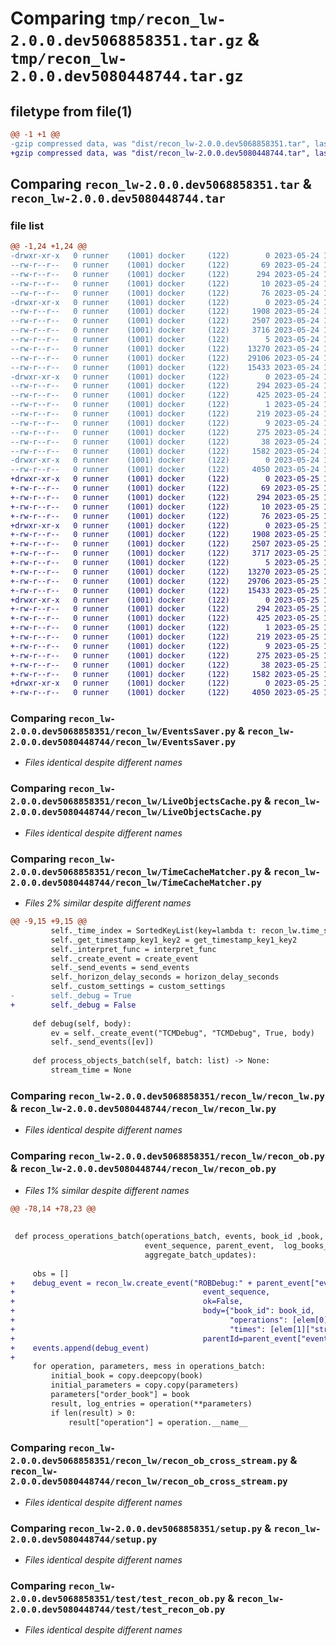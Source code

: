 # Comparing `tmp/recon_lw-2.0.0.dev5068858351.tar.gz` & `tmp/recon_lw-2.0.0.dev5080448744.tar.gz`

## filetype from file(1)

```diff
@@ -1 +1 @@
-gzip compressed data, was "dist/recon_lw-2.0.0.dev5068858351.tar", last modified: Wed May 24 12:50:46 2023, max compression
+gzip compressed data, was "dist/recon_lw-2.0.0.dev5080448744.tar", last modified: Thu May 25 13:20:02 2023, max compression
```

## Comparing `recon_lw-2.0.0.dev5068858351.tar` & `recon_lw-2.0.0.dev5080448744.tar`

### file list

```diff
@@ -1,24 +1,24 @@
-drwxr-xr-x   0 runner    (1001) docker     (122)        0 2023-05-24 12:50:46.000000 recon_lw-2.0.0.dev5068858351/
--rw-r--r--   0 runner    (1001) docker     (122)       69 2023-05-24 12:50:05.000000 recon_lw-2.0.0.dev5068858351/MANIFEST.in
--rw-r--r--   0 runner    (1001) docker     (122)      294 2023-05-24 12:50:46.000000 recon_lw-2.0.0.dev5068858351/PKG-INFO
--rw-r--r--   0 runner    (1001) docker     (122)       10 2023-05-24 12:50:05.000000 recon_lw-2.0.0.dev5068858351/README.md
--rw-r--r--   0 runner    (1001) docker     (122)       76 2023-05-24 12:50:28.000000 recon_lw-2.0.0.dev5068858351/package_info.json
-drwxr-xr-x   0 runner    (1001) docker     (122)        0 2023-05-24 12:50:46.000000 recon_lw-2.0.0.dev5068858351/recon_lw/
--rw-r--r--   0 runner    (1001) docker     (122)     1908 2023-05-24 12:50:05.000000 recon_lw-2.0.0.dev5068858351/recon_lw/EventsSaver.py
--rw-r--r--   0 runner    (1001) docker     (122)     2507 2023-05-24 12:50:05.000000 recon_lw-2.0.0.dev5068858351/recon_lw/LiveObjectsCache.py
--rw-r--r--   0 runner    (1001) docker     (122)     3716 2023-05-24 12:50:05.000000 recon_lw-2.0.0.dev5068858351/recon_lw/TimeCacheMatcher.py
--rw-r--r--   0 runner    (1001) docker     (122)        5 2023-05-24 12:50:05.000000 recon_lw-2.0.0.dev5068858351/recon_lw/__init__.py
--rw-r--r--   0 runner    (1001) docker     (122)    13270 2023-05-24 12:50:05.000000 recon_lw-2.0.0.dev5068858351/recon_lw/recon_lw.py
--rw-r--r--   0 runner    (1001) docker     (122)    29106 2023-05-24 12:50:05.000000 recon_lw-2.0.0.dev5068858351/recon_lw/recon_ob.py
--rw-r--r--   0 runner    (1001) docker     (122)    15433 2023-05-24 12:50:05.000000 recon_lw-2.0.0.dev5068858351/recon_lw/recon_ob_cross_stream.py
-drwxr-xr-x   0 runner    (1001) docker     (122)        0 2023-05-24 12:50:46.000000 recon_lw-2.0.0.dev5068858351/recon_lw.egg-info/
--rw-r--r--   0 runner    (1001) docker     (122)      294 2023-05-24 12:50:46.000000 recon_lw-2.0.0.dev5068858351/recon_lw.egg-info/PKG-INFO
--rw-r--r--   0 runner    (1001) docker     (122)      425 2023-05-24 12:50:46.000000 recon_lw-2.0.0.dev5068858351/recon_lw.egg-info/SOURCES.txt
--rw-r--r--   0 runner    (1001) docker     (122)        1 2023-05-24 12:50:46.000000 recon_lw-2.0.0.dev5068858351/recon_lw.egg-info/dependency_links.txt
--rw-r--r--   0 runner    (1001) docker     (122)      219 2023-05-24 12:50:46.000000 recon_lw-2.0.0.dev5068858351/recon_lw.egg-info/requires.txt
--rw-r--r--   0 runner    (1001) docker     (122)        9 2023-05-24 12:50:46.000000 recon_lw-2.0.0.dev5068858351/recon_lw.egg-info/top_level.txt
--rw-r--r--   0 runner    (1001) docker     (122)      275 2023-05-24 12:50:05.000000 recon_lw-2.0.0.dev5068858351/requirements.txt
--rw-r--r--   0 runner    (1001) docker     (122)       38 2023-05-24 12:50:46.000000 recon_lw-2.0.0.dev5068858351/setup.cfg
--rw-r--r--   0 runner    (1001) docker     (122)     1582 2023-05-24 12:50:05.000000 recon_lw-2.0.0.dev5068858351/setup.py
-drwxr-xr-x   0 runner    (1001) docker     (122)        0 2023-05-24 12:50:46.000000 recon_lw-2.0.0.dev5068858351/test/
--rw-r--r--   0 runner    (1001) docker     (122)     4050 2023-05-24 12:50:05.000000 recon_lw-2.0.0.dev5068858351/test/test_recon_ob.py
+drwxr-xr-x   0 runner    (1001) docker     (122)        0 2023-05-25 13:20:02.000000 recon_lw-2.0.0.dev5080448744/
+-rw-r--r--   0 runner    (1001) docker     (122)       69 2023-05-25 13:19:12.000000 recon_lw-2.0.0.dev5080448744/MANIFEST.in
+-rw-r--r--   0 runner    (1001) docker     (122)      294 2023-05-25 13:20:02.000000 recon_lw-2.0.0.dev5080448744/PKG-INFO
+-rw-r--r--   0 runner    (1001) docker     (122)       10 2023-05-25 13:19:12.000000 recon_lw-2.0.0.dev5080448744/README.md
+-rw-r--r--   0 runner    (1001) docker     (122)       76 2023-05-25 13:19:40.000000 recon_lw-2.0.0.dev5080448744/package_info.json
+drwxr-xr-x   0 runner    (1001) docker     (122)        0 2023-05-25 13:20:02.000000 recon_lw-2.0.0.dev5080448744/recon_lw/
+-rw-r--r--   0 runner    (1001) docker     (122)     1908 2023-05-25 13:19:12.000000 recon_lw-2.0.0.dev5080448744/recon_lw/EventsSaver.py
+-rw-r--r--   0 runner    (1001) docker     (122)     2507 2023-05-25 13:19:12.000000 recon_lw-2.0.0.dev5080448744/recon_lw/LiveObjectsCache.py
+-rw-r--r--   0 runner    (1001) docker     (122)     3717 2023-05-25 13:19:12.000000 recon_lw-2.0.0.dev5080448744/recon_lw/TimeCacheMatcher.py
+-rw-r--r--   0 runner    (1001) docker     (122)        5 2023-05-25 13:19:12.000000 recon_lw-2.0.0.dev5080448744/recon_lw/__init__.py
+-rw-r--r--   0 runner    (1001) docker     (122)    13270 2023-05-25 13:19:12.000000 recon_lw-2.0.0.dev5080448744/recon_lw/recon_lw.py
+-rw-r--r--   0 runner    (1001) docker     (122)    29706 2023-05-25 13:19:12.000000 recon_lw-2.0.0.dev5080448744/recon_lw/recon_ob.py
+-rw-r--r--   0 runner    (1001) docker     (122)    15433 2023-05-25 13:19:12.000000 recon_lw-2.0.0.dev5080448744/recon_lw/recon_ob_cross_stream.py
+drwxr-xr-x   0 runner    (1001) docker     (122)        0 2023-05-25 13:20:02.000000 recon_lw-2.0.0.dev5080448744/recon_lw.egg-info/
+-rw-r--r--   0 runner    (1001) docker     (122)      294 2023-05-25 13:20:02.000000 recon_lw-2.0.0.dev5080448744/recon_lw.egg-info/PKG-INFO
+-rw-r--r--   0 runner    (1001) docker     (122)      425 2023-05-25 13:20:02.000000 recon_lw-2.0.0.dev5080448744/recon_lw.egg-info/SOURCES.txt
+-rw-r--r--   0 runner    (1001) docker     (122)        1 2023-05-25 13:20:02.000000 recon_lw-2.0.0.dev5080448744/recon_lw.egg-info/dependency_links.txt
+-rw-r--r--   0 runner    (1001) docker     (122)      219 2023-05-25 13:20:02.000000 recon_lw-2.0.0.dev5080448744/recon_lw.egg-info/requires.txt
+-rw-r--r--   0 runner    (1001) docker     (122)        9 2023-05-25 13:20:02.000000 recon_lw-2.0.0.dev5080448744/recon_lw.egg-info/top_level.txt
+-rw-r--r--   0 runner    (1001) docker     (122)      275 2023-05-25 13:19:12.000000 recon_lw-2.0.0.dev5080448744/requirements.txt
+-rw-r--r--   0 runner    (1001) docker     (122)       38 2023-05-25 13:20:02.000000 recon_lw-2.0.0.dev5080448744/setup.cfg
+-rw-r--r--   0 runner    (1001) docker     (122)     1582 2023-05-25 13:19:12.000000 recon_lw-2.0.0.dev5080448744/setup.py
+drwxr-xr-x   0 runner    (1001) docker     (122)        0 2023-05-25 13:20:02.000000 recon_lw-2.0.0.dev5080448744/test/
+-rw-r--r--   0 runner    (1001) docker     (122)     4050 2023-05-25 13:19:12.000000 recon_lw-2.0.0.dev5080448744/test/test_recon_ob.py
```

### Comparing `recon_lw-2.0.0.dev5068858351/recon_lw/EventsSaver.py` & `recon_lw-2.0.0.dev5080448744/recon_lw/EventsSaver.py`

 * *Files identical despite different names*

### Comparing `recon_lw-2.0.0.dev5068858351/recon_lw/LiveObjectsCache.py` & `recon_lw-2.0.0.dev5080448744/recon_lw/LiveObjectsCache.py`

 * *Files identical despite different names*

### Comparing `recon_lw-2.0.0.dev5068858351/recon_lw/TimeCacheMatcher.py` & `recon_lw-2.0.0.dev5080448744/recon_lw/TimeCacheMatcher.py`

 * *Files 2% similar despite different names*

```diff
@@ -9,15 +9,15 @@
         self._time_index = SortedKeyList(key=lambda t: recon_lw.time_stamp_key(t[0]))
         self._get_timestamp_key1_key2 = get_timestamp_key1_key2
         self._interpret_func = interpret_func
         self._create_event = create_event
         self._send_events = send_events
         self._horizon_delay_seconds = horizon_delay_seconds
         self._custom_settings = custom_settings
-        self._debug = True
+        self._debug = False
 
     def debug(self, body):
         ev = self._create_event("TCMDebug", "TCMDebug", True, body)
         self._send_events([ev])
 
     def process_objects_batch(self, batch: list) -> None:
         stream_time = None
```

### Comparing `recon_lw-2.0.0.dev5068858351/recon_lw/recon_lw.py` & `recon_lw-2.0.0.dev5080448744/recon_lw/recon_lw.py`

 * *Files identical despite different names*

### Comparing `recon_lw-2.0.0.dev5068858351/recon_lw/recon_ob.py` & `recon_lw-2.0.0.dev5080448744/recon_lw/recon_ob.py`

 * *Files 1% similar despite different names*

```diff
@@ -78,14 +78,23 @@
 
 
 def process_operations_batch(operations_batch, events, book_id ,book, check_book_rule,
                              event_sequence, parent_event,  log_books_filter, log_books_collection,
                              aggregate_batch_updates):
 
     obs = []
+    debug_event = recon_lw.create_event("ROBDebug:" + parent_event["eventName"], "ROBDebug",
+                                          event_sequence,
+                                          ok=False,
+                                          body={"book_id": book_id,
+                                                "operations": [elem[0] for elem in operations_batch],
+                                                "times": [elem[1]["str_time_of_event"] for elem in operations_batch]},
+                                          parentId=parent_event["eventId"])
+    events.append(debug_event)
+
     for operation, parameters, mess in operations_batch:
         initial_book = copy.deepcopy(book)
         initial_parameters = copy.copy(parameters)
         parameters["order_book"] = book
         result, log_entries = operation(**parameters)
         if len(result) > 0:
             result["operation"] = operation.__name__
```

### Comparing `recon_lw-2.0.0.dev5068858351/recon_lw/recon_ob_cross_stream.py` & `recon_lw-2.0.0.dev5080448744/recon_lw/recon_ob_cross_stream.py`

 * *Files identical despite different names*

### Comparing `recon_lw-2.0.0.dev5068858351/setup.py` & `recon_lw-2.0.0.dev5080448744/setup.py`

 * *Files identical despite different names*

### Comparing `recon_lw-2.0.0.dev5068858351/test/test_recon_ob.py` & `recon_lw-2.0.0.dev5080448744/test/test_recon_ob.py`

 * *Files identical despite different names*

